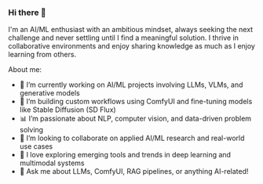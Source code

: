### Hi there 👋
I'm an AI/ML enthusiast with an ambitious mindset, always seeking the next challenge and never settling until I find a meaningful solution. I thrive in collaborative environments and enjoy sharing knowledge as much as I enjoy learning from others.

About me:

- 🤖 I’m currently working on AI/ML projects involving LLMs, VLMs, and generative models
- 🧠 I’m building custom workflows using ComfyUI and fine-tuning models like Stable Diffusion (SD Flux)
- 📊 I’m passionate about NLP, computer vision, and data-driven problem solving
- 🚀 I’m looking to collaborate on applied AI/ML research and real-world use cases
- 🧩 I love exploring emerging tools and trends in deep learning and multimodal systems
- 💬 Ask me about LLMs, ComfyUI, RAG pipelines, or anything AI-related!

